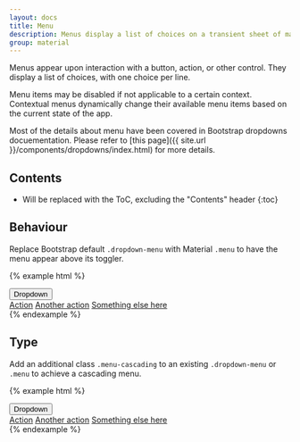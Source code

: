 ```yaml
---
layout: docs
title: Menu
description: Menus display a list of choices on a transient sheet of material.
group: material
---
```


Menus appear upon interaction with a button, action, or other control. They display a list of choices, with one choice per line.

Menu items may be disabled if not applicable to a certain context. Contextual menus dynamically change their available menu items based on the current state of the app.

Most of the details about menu have been covered in Bootstrap dropdowns docuementation. Please refer to [this page]({{ site.url }}/components/dropdowns/index.html) for more details.

## Contents

* Will be replaced with the ToC, excluding the "Contents" header
{:toc}

## Behaviour

Replace Bootstrap default `.dropdown-menu` with Material `.menu` to have the menu appear above its toggler.

{% example html %}
<div class="dropdown">
  <button aria-haspopup="true" aria-expanded="false" class="btn dropdown-toggle" data-toggle="dropdown" id="dropdownMenuButton" type="button">
    Dropdown
  </button>
  <div aria-labelledby="dropdownMenuButton" class="menu">
    <a class="dropdown-item" href="#">Action</a>
    <a class="dropdown-item" href="#">Another action</a>
    <a class="dropdown-item" href="#">Something else here</a>
  </div>
</div>
{% endexample %}

## Type

Add an additional class `.menu-cascading` to an existing `.dropdown-menu` or `.menu` to achieve a cascading menu.

{% example html %}
<div class="dropdown">
  <button aria-haspopup="true" aria-expanded="false" class="btn dropdown-toggle" data-toggle="dropdown" id="dropdownMenuButton" type="button">
    Dropdown
  </button>
  <div aria-labelledby="dropdownMenuButton" class="dropdown-menu menu-cascading">
    <a class="dropdown-item" href="#">Action</a>
    <a class="dropdown-item" href="#">Another action</a>
    <a class="dropdown-item" href="#">Something else here</a>
  </div>
</div>
{% endexample %}
